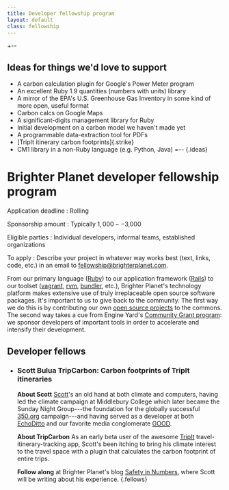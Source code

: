 ```yaml
---
title: Developer fellowship program
layout: default
class: fellowship
---
```


+--
## Ideas for things we'd love to support

* A carbon calculation plugin for Google's Power Meter program
* An excellent Ruby 1.9 quantities (numbers with units) library
* A mirror of the EPA's U.S. Greenhouse Gas Inventory in some kind of more open, useful format
* Carbon calcs on Google Maps
* A significant-digits management library for Ruby
* Initial development on a carbon model we haven't made yet
* A programmable data-extraction tool for PDFs
* [TripIt itinerary carbon footprints]{.strike}
* CM1 library in a non-Ruby language (e.g. Python, Java)
=--
{.ideas}

# Brighter Planet developer fellowship program #

Application deadline
: Rolling

Sponsorship amount
: Typically $1,000--$3,000

Eligible parties
: Individual developers, informal teams, established organizations

To apply
: Describe your project in whatever way works best (text, links, code, etc.) in an email to fellowship@brighterplanet.com.

From our primary language ([Ruby](http://ruby-lang.org)) to our application framework ([Rails](http://rubyonrails.org)) to our toolset ([vagrant](http://vagrantup.com), [rvm](http://rvm.beginrescueend.com/), [bundler](http://gembundler.com/), etc.), Brighter Planet's technology platform makes extensive use of truly irreplaceable open source software packages. It's important to us to give back to the community. The first way we do this is by contributing our own [open source projects](/projects.html) to the commons. The second way takes a cue from Engine Yard's [Community Grant program](http://www.engineyard.com/blog/2010/mitchell-hashimoto-joins-engine-yard-oss-community-grant-program/): we sponsor developers of important tools in order to accelerate and intensify their development.

## Developer fellows ##

*  ### Scott Bulua <span>TripCarbon: Carbon footprints of TripIt itineraries</span> ###

   **About Scott** [Scott](http://twitter.com/#!/iamscott)'s an old hand at both climate and computers, having led the climate campaign at Middlebury College which later became the Sunday Night Group---the foundation for the globally successful [350.org](http://350.org) campaign---and having served as a developer at both [EchoDitto](http://echoditto.com) and our favorite media conglomerate [GOOD](http://good.is).
   
   **About TripCarbon** As an early beta user of the awesome [TripIt](http://tripit.com) travel-itinerary-tracking app, Scott's been itching to bring his climate interest to the travel space with a plugin that calculates the carbon footprint of entire trips.
   
   **Follow along** at Brighter Planet's blog [Safety in Numbers](http://numbers.brighterplanet.com), where Scott will be writing about his experience.
{.fellows}
